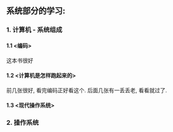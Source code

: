 
## 系统部分的学习:


### 1. 计算机 - 系统组成

#### 1.1 <编码>
这本书很好

#### 1.2 <计算机是怎样跑起来的>
前几张很好, 看完编码正好看这个. 后面几张有一丢丢老, 看看就过了.

#### 1.3 <现代操作系统>




### 2. 操作系统








